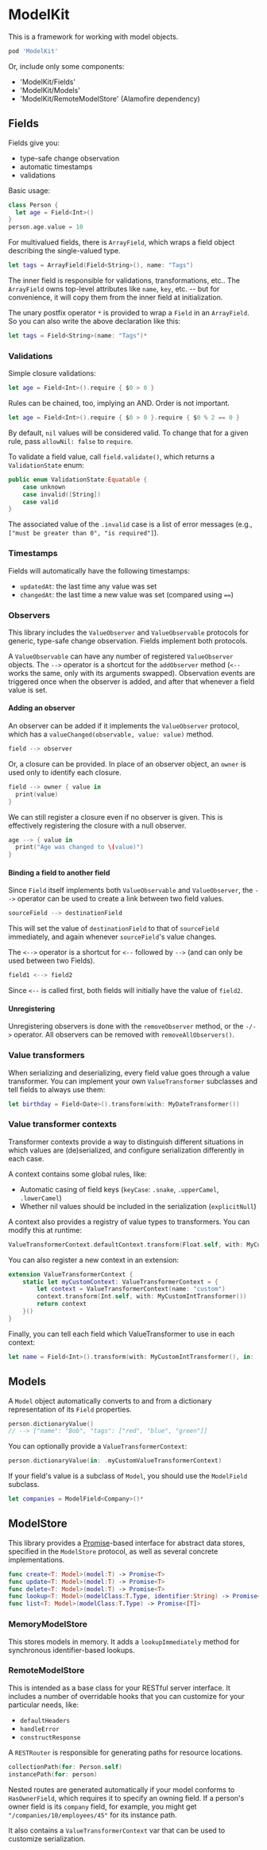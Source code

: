 # ModelKit

This is a framework for working with model objects.

```ruby
pod 'ModelKit'
```

Or, include only some components:
* 'ModelKit/Fields'
* 'ModelKit/Models'
* 'ModelKit/RemoteModelStore' (Alamofire dependency)

## Fields

Fields give you:
* type-safe change observation
* automatic timestamps
* validations

Basic usage:

```swift
class Person {
  let age = Field<Int>()
}
person.age.value = 10
```

For multivalued fields, there is `ArrayField`, which wraps a field object describing the single-valued type.

```swift
let tags = ArrayField(Field<String>(), name: "Tags")
```

The inner field is responsible for validations, transformations, etc..  The `ArrayField` owns top-level attributes like `name`, `key`, etc. -- but for convenience, it will copy them from the inner field at initialization.

The unary postfix operator `*` is provided to wrap a `Field` in an `ArrayField`.  So you can also write the above declaration like this:

```swift
let tags = Field<String>(name: "Tags")*
```

### Validations

Simple closure validations:

```swift
let age = Field<Int>().require { $0 > 0 }
```

Rules can be chained, too, implying an AND.  Order is not important.

```swift
let age = Field<Int>().require { $0 > 0 }.require { $0 % 2 == 0 }
```

By default, `nil` values will be considered valid.  To change that for a given rule, pass `allowNil: false` to `require`.

To validate a field value, call `field.validate()`, which returns a `ValidationState` enum:

```swift
public enum ValidationState:Equatable {
    case unknown
    case invalid([String])
    case valid
}
```

The associated value of the `.invalid` case is a list of error messages (e.g., `["must be greater than 0", "is required"]`).

### Timestamps

Fields will automatically have the following timestamps:
* `updatedAt`: the last time any value was set
* `changedAt`: the last time a new value was set (compared using `==`)

### Observers

This library includes the `ValueObserver` and `ValueObservable` protocols for generic, type-safe change observation.  Fields implement both protocols.

A `ValueObservable` can have any number of registered `ValueObserver` objects.  The `-->` operator is a shortcut for the `addObserver` method (`<--` works the same, only with its arguments swapped). Observation events are triggered once when the observer is added, and after that whenever a field value is set.

#### Adding an observer

An observer can be added if it implements the `ValueObserver` protocol, which has a `valueChanged(observable, value: value)` method.

```swift
field --> observer
```

Or, a closure can be provided.  In place of an observer object, an `owner` is used only to identify each closure.

```swift
field --> owner { value in
  print(value)
}
```

We can still register a closure even if no observer is given.  This is effectively registering the closure with a null observer.

```swift
age --> { value in 
  print("Age was changed to \(value)")
}
```

#### Binding a field to another field

Since `Field` itself implements both `ValueObservable` and `ValueObserver`, the `-->` operator can be used to create a link between two field values.

```swift
sourceField --> destinationField
```
This will set the value of `destinationField` to that of `sourceField` immediately, and again whenever `sourceField`'s value changes.

The `<-->` operator is a shortcut for `<--` followed by `-->` (and can only be used between two Fields).

```swift
field1 <--> field2
```

Since `<--` is called first, both fields will initially have the value of `field2`.

#### Unregistering

Unregistering observers is done with the `removeObserver` method, or the `-/->` operator.  All observers can be removed with `removeAllObservers()`.

### Value transformers

When serializing and deserializing, every field value goes through a value transformer. You can implement your own `ValueTransformer` subclasses and tell fields to always use them:

```swift
let birthday = Field<Date>().transform(with: MyDateTransformer())
```

### Value transformer contexts

Transformer contexts provide a way to distinguish different situations in which values are (de)serialized, and configure serialization differently in each case. 

A context contains some global rules, like: 

* Automatic casing of field keys (`keyCase`: `.snake`, `.upperCamel`, `.lowerCamel`)
* Whether nil values should be included in the serialization (`explicitNull`)

A context also provides a registry of value types to transformers. You can modify this at runtime:

```swift
ValueTransformerContext.defaultContext.transform(Float.self, with: MyCustomFloatValueTransformer())
```

You can also register a new context in an extension:

```swift
extension ValueTransformerContext {
    static let myCustomContext: ValueTransformerContext = {
        let context = ValueTransformerContext(name: "custom")
        context.transform(Int.self, with: MyCustomIntTransformer())
        return context
    }()
}
```

Finally, you can tell each field which ValueTransformer to use in each context:

```swift
let name = Field<Int>().transform(with: MyCustomIntTransformer(), in: .myCustomContext)
```

## Models

A `Model` object automatically converts to and from a dictionary representation of its `Field` properties.

```swift
person.dictionaryValue()
// --> ["name": "Bob", "tags": ["red", "blue", "green"]]
```

You can optionally provide a `ValueTransformerContext`:
```swift
person.dictionaryValue(in: .myCustomValueTransformerContext)
```

If your field's value is a subclass of `Model`, you should use the `ModelField` subclass.

```swift
let companies = ModelField<Company>()*
```

## ModelStore

This library provides a [Promise](https://github.com/mxcl/PromiseKit)-based interface for abstract data stores, specified in the `ModelStore` protocol, as well as several concrete implementations.

```swift
func create<T: Model>(model:T) -> Promise<T>
func update<T: Model>(model:T) -> Promise<T>
func delete<T: Model>(model:T) -> Promise<T>
func lookup<T: Model>(modelClass:T.Type, identifier:String) -> Promise<T>
func list<T: Model>(modelClass:T.Type) -> Promise<[T]>
```

### MemoryModelStore

This stores models in memory.  It adds a `lookupImmediately` method for synchronous identifier-based lookups.

### RemoteModelStore

This is intended as a base class for your RESTful server interface.  It includes a number of overridable hooks that you can customize for your particular needs, like:

* `defaultHeaders`
* `handleError`
* `constructResponse`

A `RESTRouter` is responsible for generating paths for resource locations.

```swift
collectionPath(for: Person.self)
instancePath(for: person)
```

Nested routes are generated automatically if your model conforms to `HasOwnerField`, which requires it to specify an owning field. If a person's owner field is its `company` field, for example, you might get `"/companies/10/employees/45"` for its instance path.

It also contains a `ValueTransformerContext` var that can be used to customize serialization.
